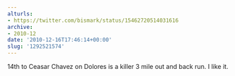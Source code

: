 ```yaml
---
alturls:
- https://twitter.com/bismark/status/15462720514031616
archive:
- 2010-12
date: '2010-12-16T17:46:14+00:00'
slug: '1292521574'
---
```


14th to Ceasar Chavez on Dolores is a killer 3 mile out and back run. I like it.

